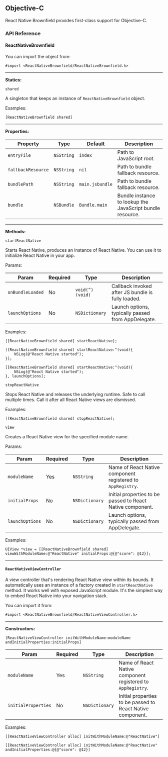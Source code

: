 ## Objective-C

React Native Brownfield provides first-class support for Objective-C.

### API Reference

#### ReactNativeBrownfield

You can import the object from:

```objc
#import <ReactNativeBrownfield/ReactNativeBrownfield.h>
```

---

**Statics:**

`shared`

A singleton that keeps an instance of `ReactNativeBrownfield` object.

Examples:

```objc
[ReactNativeBrownfield shared]
```

---

**Properties:**

| Property           | Type       | Default         | Description                                               |
| ------------------ | ---------- | --------------- | --------------------------------------------------------- |
| `entryFile`        | `NSString` | `index`         | Path to JavaScript root.                                  |
| `fallbackResource` | `NSString` | `nil`           | Path to bundle fallback resource.                         |
| `bundlePath`       | `NSString` | `main.jsbundle` | Path to bundle fallback resource.                         |
| `bundle`           | `NSBundle` | `Bundle.main`   | Bundle instance to lookup the JavaScript bundle resource. |

---

**Methods:**

`startReactNative`

Starts React Native, produces an instance of React Native. You can use it to initialize React Native in your app.

Params:

| Param            | Required | Type            | Description                                        |
| ---------------- | -------- | --------------- | -------------------------------------------------- |
| `onBundleLoaded` | No       | `void(^)(void)` | Callback invoked after JS bundle is fully loaded.  |
| `launchOptions`  | No       | `NSDictionary`  | Launch options, typically passed from AppDelegate. |

Examples:

```objc
[[ReactNativeBrownfield shared] startReactNative];
```

```objc
[[ReactNativeBrownfield shared] startReactNative:^(void){
    NSLog(@"React Native started");
}];
```

```objc
[[ReactNativeBrownfield shared] startReactNative:^(void){
    NSLog(@"React Native started");
}, launchOptions];
```

`stopReactNative`

Stops React Native and releases the underlying runtime. Safe to call multiple times. Call it after all React Native views are dismissed.

Examples:

```objc
[[ReactNativeBrownfield shared] stopReactNative];
```

`view`

Creates a React Native view for the specified module name.

Params:

| Param           | Required | Type           | Description                                                 |
| --------------- | -------- | -------------- | ----------------------------------------------------------- |
| `moduleName`    | Yes      | `NSString`     | Name of React Native component registered to `AppRegistry`. |
| `initialProps`  | No       | `NSDictionary` | Initial properties to be passed to React Native component.  |
| `launchOptions` | No       | `NSDictionary` | Launch options, typically passed from AppDelegate.          |

Examples:

```objc
UIView *view = [[ReactNativeBrownfield shared] viewWithModuleName:@"ReactNative" initialProps:@{@"score": @12}];
```

---

#### `ReactNativeViewController`

A view controller that's rendering React Native view within its bounds. It automatically uses an instance of a factory created in `startReactNative` method. It works well with exposed JavaScript module. It's the simplest way to embed React Native into your navigation stack.

You can import it from:

```objc
#import <ReactNativeBrownfield/ReactNativeViewController.h>
```

---

**Constructors:**

`[ReactNativeViewController initWithModuleName:moduleName andInitialProperties:initialProps]`

| Param               | Required | Type           | Description                                                 |
| ------------------- | -------- | -------------- | ----------------------------------------------------------- |
| `moduleName`        | Yes      | `NSString`     | Name of React Native component registered to `AppRegistry`. |
| `initialProperties` | No       | `NSDictionary` | Initial properties to be passed to React Native component.  |

Examples:

```objc
[[ReactNativeViewController alloc] initWithModuleName:@"ReactNative"]
```

```objc
[[ReactNativeViewController alloc] initWithModuleName:@"ReactNative" andInitialProperties:@{@"score": @12}]
```
